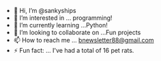 - 👋 Hi, I’m @sankyships
- 👀 I’m interested in ... programming!
- 🌱 I’m currently learning ...Python!
- 💞️ I’m looking to collaborate on ...Fun projects
- 📫 How to reach me ... bnewsletter88@gmail.com
- ⚡ Fun fact: ... I've had a total of 16 pet rats. 

<!---
sankyships/sankyships is a ✨ special ✨ repository because its `README.md` (this file) appears on your GitHub profile.
You can click the Preview link to take a look at your changes.
--->
